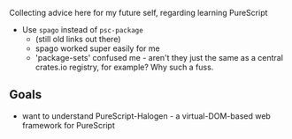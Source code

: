 Collecting advice here for my future self, regarding learning PureScript

- Use `spago` instead of `psc-package`
  - (still old links out there)
  - spago worked super easily for me
  - 'package-sets' confused me - aren't they just the same as a central crates.io registry, for example? Why such a fuss.

## Goals

- want to understand PureScript-Halogen - a virtual-DOM-based web framework for PureScript
